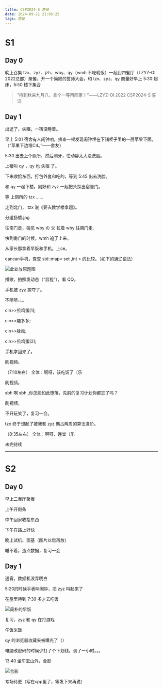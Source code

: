 ```yaml
---
title: CSP2024-S 游记
date: 2024-09-21 21:06:25
tags: 游记
---
```


# S1

## Day 0

晚上召集 tzx、zyz、jzh、wby、qy（wmh 不吃晚饭）一起到四餐厅（LZYZ-OI 2022总部）聚餐，开一个简陋的誓师大会，和 tzx、zyz、qy 商量好早上 5:30 起床，5:50 楼下集合

> “待到秋来九月八，拿个一等再回家！”——LZYZ-OI 2022 CSP2024-S 誓词

## Day 1

出逝了，失眠，一宿没睡着。

早上 5:01 宿舍有人闹钟响，排查一顿发现闹钟埋在下铺柜子里的一层苹果下面。（“苹果下边埋C4。”——舍友）

5:30 出去上个厕所，然后刷牙，怕动静太大没洗脸。

上楼叫 qy ，qy 也 失眠 了。

下来收拾东西，打包外套和吃的，等到 5:45 出去洗脸。

和 qy 一起下楼，刚好和 zyz 一起把头探出宿舍门。

等 上厕所的 tzx ……

走到北门， tzx 说《要去教学楼拿题》。

分道扬镳.jpg

往南门走，碰见 wby の 父 拉着 wby 往南门走.

快到南门的时候，wmh 追了上来。

从家长那拿着早饭和手机，上ce。

cancan手机，查查 std::map< set<int> ,int > 的比较。（如下的通辽语法）

![此处放原题图]()

播歌，拍照发动态（“启程”），看 QQ。

手机被 zyz 掠夺了。

不嘻嘻。。。

cin>>煎鸡蛋[1];

cin>>趣多多;

cin>>脉动;

cin>>煎鸡蛋[2];

手机拿回来了。

刷视频。

（7:10左右） 全体：啊呀，该吃饭了（乐

刷视频。

sbh 啊 sbh ,你怎能如此堕落，先前的复习计划你都忘了吗？

刷视频。

不开玩笑了，复习一会。

tzx 终于想起了被我和 zyz 霸占两周的算法进阶。

（8:35左右） 全体：啊呀，连堂（乐

未完待续

------------

# S2

## Day 0

早上二餐厅聚餐

上午开假条

中午回家收拾东西

下午在路上好快

晚上试机、面基（图片以后再放）

睡不着，造点数据，复习一会

## Day 1

通宵，数据机没弄明白

5:20的时候手表响闹钟，把 zyz 叫起来了

在屋里待到 7:30 多才去吃饭

![简朴的早饭]()

复习，zyz 和 qy 在打游戏

午饭米饭

qy 的浏览器收藏夹被曝光了（）

电脑改密码的时候少打了个下划线，调了一小时。。。

13:40 坐车去山外，合影

![合影]()

考场待更（写在cpp里了，等发下来再说）